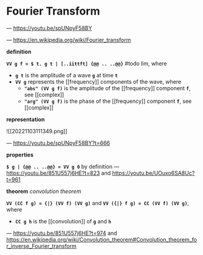 # Fourier Transform

&mdash; <https://youtu.be/spUNpyF58BY>

&mdash; <https://en.wikipedia.org/wiki/Fourier_transform>

**definition**

**`VV g f = $ t. g t | [..iittft] {@@ .. ..@@}`** #todo lim, where

- **`g t`** is the amplitude of a wave **`g`** at time **`t`**
- **`VV g`** represents the [[frequency]] components of the wave, where
  - **`"abs" (VV g f)`** is the amplitude of the [[frequency]] component **`f`**, see [[complex]]
  - **`"arg" (VV g f)`** is the phase of the [[frequency]] component **`f`**, see [[complex]]

**representation**

![[20221103111349.png]]

&mdash; <https://youtu.be/spUNpyF58BY?t=666>

**properties**

**`$ g | {@@ .. ..@@} = VV g 0`** by definition &mdash; <https://youtu.be/851U557j6HE?t=823> and <https://youtu.be/UOuxo6SA8Uc?t=961>

**theorem** _convolution theorem_

**`VV (CC f g) = {|} (VV f) (VV g)`** and **`VV ({|} f g) = CC (VV f) (VV g)`**, where

- **`CC g h`** is the [[convolution]] of **`g`** and **`h`**

&mdash; <https://youtu.be/851U557j6HE?t=974> and <https://en.wikipedia.org/wiki/Convolution_theorem#Convolution_theorem_for_inverse_Fourier_transform>
